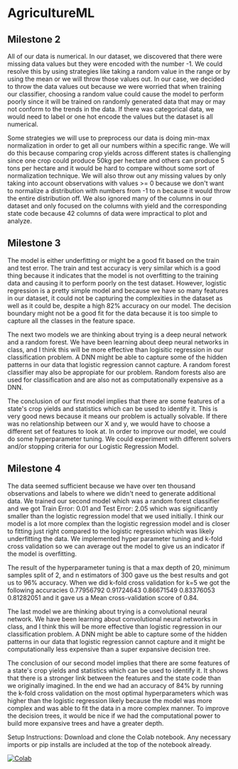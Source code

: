 # AgricultureML

## Milestone 2
All of our data is numerical. In our dataset, we discovered that there were missing data values but they were encoded with the number -1. We could resolve this by using strategies like taking a random value in the range or by using the mean or we will throw those values out. In our case, we decided to throw the data values out because we were worried that when training our classifier, choosing a random value could cause the model to perform poorly since it will be trained on randomly generated data that may or may not conform to the trends in the data. If there was categorical data, we would need to label or one hot encode the values but the dataset is all numerical. 

Some strategies we will use to preprocess our data is doing min-max normalization in order to get all our numbers within a specific range. We will do this because comparing crop yields across different states is challenging since one crop could produce 50kg per hectare and others can produce 5 tons per hectare and it would be hard to compare without some sort of normalization technique. We will also throw out any missing values by only taking into account observations with values >= 0 because we don't want to normalize a distribution with numbers from -1 to n because it would throw the entire distribution off. We also ignored many of the columns in our dataset and only focused on the columns with yield and the corresponding state code because 42 columns of data were impractical to plot and analyze. 

## Milestone 3
The model is either underfitting or might be a good fit based on the train and test error. The train and test accuracy is very similar which is a good thing because it indicates that the model is not overfitting to the training data and causing it to perform poorly on the test dataset. However, logistic regression is a pretty simple model and because we have so many features in our dataset, it could not be capturing the complexities in the dataset as well as it could be, despite a high 82% accuracy on our model. The decision boundary might not be a good fit for the data because it is too simple to capture all the classes in the feature space.

The next two models we are thinking about trying is a deep neural network and a random forest. We have been learning about deep neural networks in class, and I think this will be more effective than logisitic regression in our classification problem. A DNN might be able to capture some of the hidden patterns in our data that logistic regression cannot capture. A random forest classifier may also be appropiate for our problem. Random forests also are used for classification and are also not as computationally expensive as a DNN.

The conclusion of our first model implies that there are some features of a state's crop yields and statistics which can be used to identify it. This is very good news because it means our problem is actually solvable. If there was no relationship between our X and y, we would have to choose a different set of features to look at. In order to improve our model, we could do some hyperparameter tuning. We could experiment with different solvers and/or stopping criteria for our Logistic Regression Model.

## Milestone 4
The data seemed sufficient because we have over ten thousand observations and labels to where we didn't need to generate additional data. We trained our second model which was a random forest classifier and we got Train Error: 0.01 and Test Error: 2.05 which was significantly smaller than the logistic regression model that we used initially. I think our model is a lot more complex than the logistic regression model and is closer to fitting just right compared to the logistic regression which was likely underfitting the data. We implemented hyper parameter tuning and k-fold cross validation so we can average out the model to give us an indicator if the model is overfitting. 

The result of the hyperparameter tuning is that a max depth of 20, minimum samples split of 2, and n estimators of 300 gave us the best results and got us to 96% accuracy. When we did k-fold cross validation for k=5 we got the following accuracies 0.77956792 0.91724643 0.86671549 0.83376053 0.81282051 and it gave us a Mean cross-validation score of 0.84.

The last model we are thinking about trying is a convolutional neural network. We have been learning about convolutional neural networks in class, and I think this will be more effective than logistic regression in our classification problem. A DNN might be able to capture some of the hidden patterns in our data that logistic regression cannot capture and it might be computationally less expensive than a super expansive decision tree. 

The conclusion of our second model implies that there are some features of a state's crop yields and statistics which can be used to identify it. It shows that there is a stronger link between the features and the state code than we originally imagined. In the end we had an accuracy of 84% by running the k-fold cross validation on the most optimal hyperparameters which was higher than the logistic regression likely because the model was more complex and was able to fit the data in a more complex manner. To improve the decision trees, it would be nice if we had the computational power to build more expansive trees and have a greater depth. 

Setup Instructions: 
Download and clone the Colab notebook. Any necessary imports or pip installs are included at the top of the notebook already. 

[![Colab](https://colab.research.google.com/assets/colab-badge.svg)](https://colab.research.google.com/drive/1LZSfZZS8Dh74Gep_nfKY4WyoMBdtk_At?usp=sharing)
